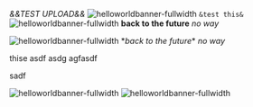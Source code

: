 *&&TEST UPLOAD&&*
![helloworldbanner-fullwidth](./images/bathory0.png)
`&test this&`
![helloworldbanner-fullwidth](./images/aria0.png)
**back to the future** *no way*


  ![helloworldbanner-fullwidth](http://tommyyuwang.com/images/hello-world-banner.jpg)
  \**back to the future** *no way*

  thise
  asdf
  asdg
  agfasdf


  sadf

  ![helloworldbanner-fullwidth](http://tommyyuwang.com/images/hello-world-banner.jpg)
  ![helloworldbanner-fullwidth](/images/bathory0.png)

